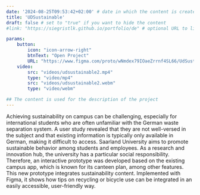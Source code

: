 ```yaml
---
date: '2024-08-25T09:53:42+02:00' # date in which the content is created - defaults to "today"
title: 'UDSustainable'
draft: false # set to "true" if you want to hide the content 
#link: "https://siegristlk.github.io/portfolio/de" # optional URL to link the logo to

params:
    button:
        icon: "icon-arrow-right"
        btnText: "Open Project"
        URL: "https://www.figma.com/proto/wNmdex79IOaeZrrnf4SL66/UdSustainable?node-id=416-5855&starting-point-node-id=416%3A5855&mode=design&t=Dp8N2UczhaenCqGT-1"
    video:
        src: "videos/udsustainable2.mp4"
        type: "video/mp4"
        src: "videos/udsustainable2.webm"
        type: "video/webm"

## The content is used for the description of the project
---
```

Achieving sustainability on campus can be challenging, especially for international students who are often unfamiliar with the German waste separation system. A user study revealed that they are not well-versed in the subject and that existing information is typically only available in German, making it difficult to access.
Saarland University aims to promote sustainable behavior among students and employees. As a research and innovation hub, the university has a particular social responsibility.
Therefore, an interactive prototype was developed based on the existing campus app, which is known for its canteen plan, among other features. This new prototype integrates sustainability content. Implemented with Figma, it shows how tips on recycling or bicycle use can be integrated in an easily accessible, user-friendly way.

